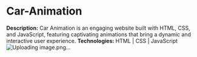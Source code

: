 # Car-Animation
 **Description:** Car Animation is an engaging website built with HTML, CSS, and JavaScript, featuring captivating animations that bring a dynamic and interactive user experience. 
 **Technologies:** HTML | CSS | JavaScript
![Uploading image.png…]()



